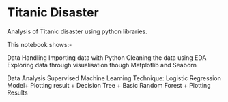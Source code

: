 # Titanic Disaster

Analysis of Titanic disaster using python libraries.

This notebook shows:-

Data Handling
  Importing data with Python
  Cleaning the data using EDA
  Exploring data through visualisation though Matplotlib and Seaborn

Data Analysis
  Supervised Machine Learning Technique: Logistic Regression Model+ Plotting result + Decision Tree +  Basic Random Forest + Plotting Results
